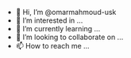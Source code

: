- 👋 Hi, I’m @omarmahmoud-usk
- 👀 I’m interested in ...
- 🌱 I’m currently learning ...
- 💞️ I’m looking to collaborate on ...
- 📫 How to reach me ...

<!---
omarmahmoud-usk/omarmahmoud-usk is a ✨ special ✨ repository because its `README.md` (this file) appears on your GitHub profile.
You can click the Preview link to take a look at your changes.
--->
